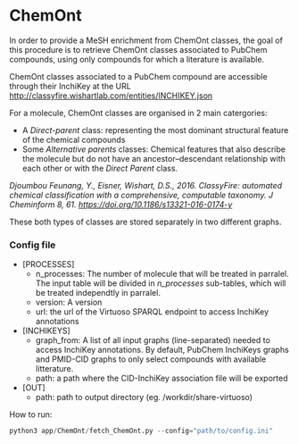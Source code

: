 # ChemOnt

In order to provide a MeSH enrichment from ChemOnt classes, the goal of this procedure is to retrieve ChemOnt classes associated to PubChem compounds, using only compounds for which a literature is available.

ChemOnt classes associated to a PubChem compound are accessible through their InchiKey at the URL http://classyfire.wishartlab.com/entities/INCHIKEY.json

For a molecule, ChemOnt classes are organised in 2 main catergories: 
- A *Direct-parent* class: representing the most dominant structural feature of the chemical compounds
- Some *Alternative parents* classes: Chemical features that also describe the molecule but do not have an ancestor–descendant relationship with each other or with the *Direct Parent* class. 

*Djoumbou Feunang, Y., Eisner, Wishart, D.S., 2016. ClassyFire: automated chemical classification with a comprehensive, computable taxonomy. J Cheminform 8, 61. https://doi.org/10.1186/s13321-016-0174-y*


These both types of classes are stored separately in two different graphs.
### Config file
- [PROCESSES]
  - n_processes: The number of molecule that will be treated in parralel. The input table will be divided in *n_processes* sub-tables, which will be treated independtly in parralel.
  - version: A version
  - url: the url of the Virtuoso SPARQL endpoint to access InchiKey annotations
- [INCHIKEYS]
  - graph_from: A list of all input graphs (line-separated) needed to access InchiKey annotations. By default, PubChem InchiKeys graphs and PMID-CID graphs to only select compounds with available litterature.
  - path: a path where the CID-InchiKey association file will be exported
- [OUT]
  - path: path to output directory (eg. /workdir/share-virtuoso)


How to run:
```python
python3 app/ChemOnt/fetch_ChemOnt.py --config="path/to/config.ini"
```